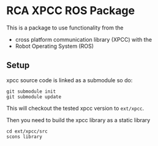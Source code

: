 # RCA XPCC ROS Package

This is a package to use functionality from the
* cross platform communication library (XPCC) with the 
* Robot Operating System (ROS)

## Setup
xpcc source code is linked as a submodule so do:

    git submodule init
    git submodule update
    
This will checkout the tested xpcc version to `ext/xpcc`.

Then you need to build the xpcc library as a static library

    cd ext/xpcc/src
    scons library

